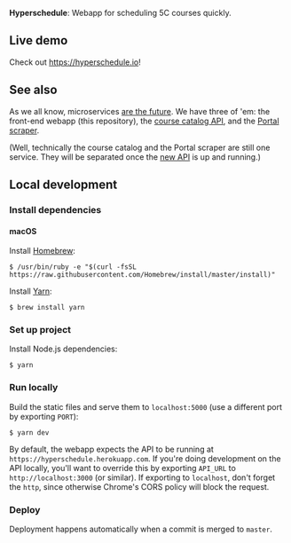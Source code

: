 **Hyperschedule**: Webapp for scheduling 5C courses quickly.

## Live demo

Check out https://hyperschedule.io!

## See also

As we all know, microservices [are the future][its-the-future]. We
have three of 'em: the front-end webapp (this repository),
the [course catalog API][api], and the [Portal scraper][scraper].

(Well, technically the course catalog and the Portal scraper are still
one service. They will be separated once the [new API][new-api] is up
and running.)

## Local development
### Install dependencies
#### macOS

Install [Homebrew]:

    $ /usr/bin/ruby -e "$(curl -fsSL https://raw.githubusercontent.com/Homebrew/install/master/install)"

Install [Yarn]:

    $ brew install yarn

### Set up project

Install Node.js dependencies:

    $ yarn

### Run locally

Build the static files and serve them to `localhost:5000` (use a
different port by exporting `PORT`):

    $ yarn dev

By default, the webapp expects the API to be running at
`https://hyperschedule.herokuapp.com`. If you're doing development on
the API locally, you'll want to override this by exporting `API_URL`
to `http://localhost:3000` (or similar). If exporting to `localhost`,
don't forget the `http`, since otherwise Chrome's CORS policy will
block the request.

### Deploy

Deployment happens automatically when a commit is merged to `master`.

[api]: https://github.com/MuddCreates/hyperschedule-scraper
[homebrew]: https://brew.sh/
[its-the-future]: https://circleci.com/blog/its-the-future/
[new-api]: https://github.com/MuddCreates/hyperschedule-api
[scraper]: https://github.com/MuddCreates/hyperschedule-scraper
[yarn]: https://yarnpkg.com/en/
